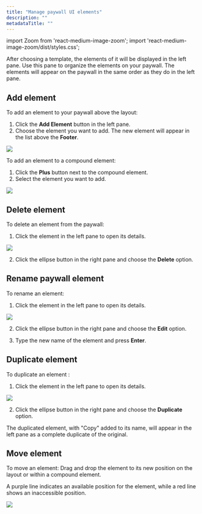 ```yaml
---
title: "Manage paywall UI elements"
description: ""
metadataTitle: ""
---
```


import Zoom from 'react-medium-image-zoom';
import 'react-medium-image-zoom/dist/styles.css';

After choosing a template, the elements of it will be displayed in the left pane. Use this pane to organize the elements on your paywall. The elements will appear on the paywall in the same order as they do in the left pane.

## Add element

To add an element to your paywall above the layout:

1. Click the **Add Element** button in the left pane.
2. Choose the element you want to add. The new element will appear in the list above the **Footer**.


<Zoom>
  <img src={require('./img/ee68985-PB_add_new_element.png').default}
  style={{
    border: '1px solid #727272', /* border width and color */
    width: '700px', /* image width */
    display: 'block', /* for alignment */
    margin: '0 auto' /* center alignment */
  }}
/>
</Zoom>





To add an element to a compound element:

1. Click the **Plus** button next to the compound element.
2. Select the element you want to add.


<Zoom>
  <img src={require('./img/abbf9ef-PB_add_element.png').default}
  style={{
    border: '1px solid #727272', /* border width and color */
    width: '700px', /* image width */
    display: 'block', /* for alignment */
    margin: '0 auto' /* center alignment */
  }}
/>
</Zoom>





## Delete element

To delete an element from the paywall:

1. Click the element in the left pane to open its details.

   
<Zoom>
  <img src={require('./img/d6763f3-delete_element.png').default}
  style={{
    border: '1px solid #727272', /* border width and color */
    width: '700px', /* image width */
    display: 'block', /* for alignment */
    margin: '0 auto' /* center alignment */
  }}
/>
</Zoom>




2. Click the ellipse button in the right pane and choose the **Delete** option.

## Rename paywall element

To rename an element:

1. Click the element in the left pane to open its details.

   
<Zoom>
  <img src={require('./img/a5b26ba-edit_element.png').default}
  style={{
    border: '1px solid #727272', /* border width and color */
    width: '700px', /* image width */
    display: 'block', /* for alignment */
    margin: '0 auto' /* center alignment */
  }}
/>
</Zoom>




2. Click the ellipse button in the right pane and choose the **Edit** option.

3. Type the new name of the element and press **Enter**.

## Duplicate element

To duplicate an element :

1. Click the element in the left pane to open its details.

   
<Zoom>
  <img src={require('./img/07e81d6-duplicate_element.png').default}
  style={{
    border: '1px solid #727272', /* border width and color */
    width: '700px', /* image width */
    display: 'block', /* for alignment */
    margin: '0 auto' /* center alignment */
  }}
/>
</Zoom>



2. Click the ellipse button in the right pane and choose the **Duplicate** option.

The duplicated element, with "Copy" added to its name, will appear in the left pane as a complete duplicate of the original.

## Move element

To move an element: Drag and drop the element to its new position on the layout or within a compound element.

A purple line indicates an available position for the element, while a red line shows an inaccessible position.


<Zoom>
  <img src={require('./img/3c9252a-PB_move_between_layers.gif').default}
  style={{
    border: '1px solid #727272', /* border width and color */
    width: '700px', /* image width */
    display: 'block', /* for alignment */
    margin: '0 auto' /* center alignment */
  }}
/>
</Zoom>



